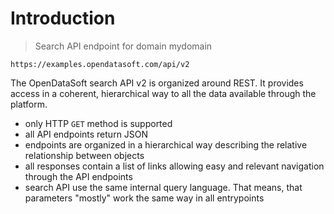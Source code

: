 # Introduction

> Search API endpoint for domain mydomain

```text
https://examples.opendatasoft.com/api/v2
```

The OpenDataSoft search API v2 is organized around REST. It provides access in a coherent, hierarchical way to all the data available through the platform. 

- only HTTP `GET` method is supported
- all API endpoints return JSON
- endpoints are organized in a hierarchical way describing the relative relationship between objects
- all responses contain a list of links allowing easy and relevant navigation through the API endpoints
- search API use the same internal query language. That means, that parameters "mostly" work the same way in all entrypoints
